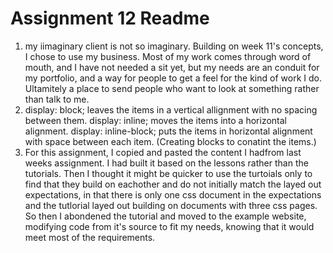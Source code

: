 # Assignment 12 Readme
1. my iimaginary client is not so imaginary. Building on week 11's concepts, I chose to use my business. Most of my work comes through word of mouth, and I have not needed a sit yet, but my needs are an conduit for my portfolio, and a way for people to get a feel for the kind of work I do. Ultamitely a place to send people who want to look at something rather than talk to me.
2. display: block; leaves the items in a vertical allignment with no spacing between them. display: inline; moves the items into a horizontal alignment. display: inline-block; puts the items in horizontal alignment with space between each item. (Creating blocks to conatint the items.)
3. For this assignment, I copied and pasted the content I hadfrom last weeks assignment. I had built it based on the lessons rather than the tutorials. Then I thought it might be quicker to use the turtoials only to find that they build on eachother and do not initially match the layed out expectations, in that there is only one css document in the expectations and the tutlorial layed out building on documents with three css pages. So then I abondened the tutorial and moved to the example website, modifying code from it's source to fit my needs, knowing that it would meet most of the requirements. 
